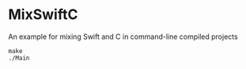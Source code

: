 # MixSwiftC

An example for mixing Swift and C in command-line compiled projects

```
make
./Main
```
